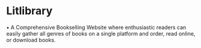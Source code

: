 # Litlibrary
•	A Comprehensive Bookselling Website where enthusiastic readers can easily gather all genres of books on a single platform and order, read online, or download books. 
